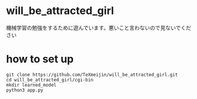 # will_be_attracted_girl
機械学習の勉強をするために遊んでいます。悪いこと言わないので見ないでください

# how to set up
    git clone https://github.com/TeXmeijin/will_be_attracted_girl.git
    cd will_be_attracted_girl/cgi-bin
    mkdir learned_model
    python3 app.py
